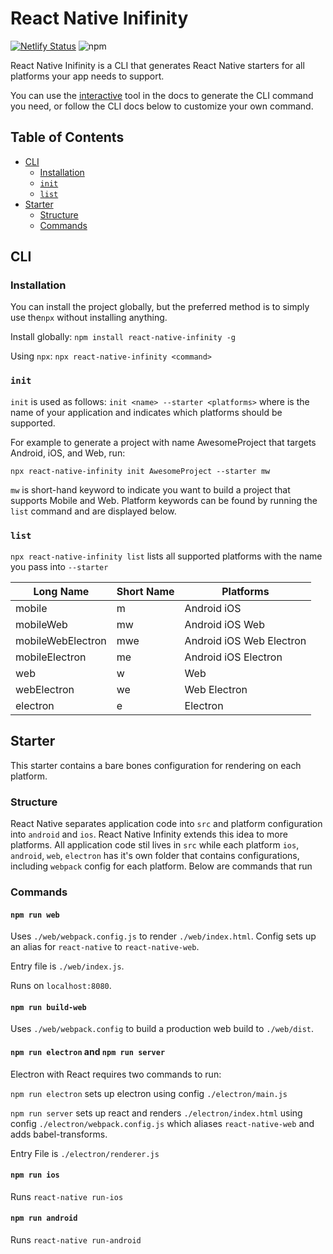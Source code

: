 # React Native Inifinity
[![Netlify Status](https://api.netlify.com/api/v1/badges/671f47a2-1863-4a7e-aaea-d07e8907d816/deploy-status)](https://app.netlify.com/sites/silly-sinoussi-9c57cb/deploys) ![npm](https://img.shields.io/npm/v/react-native-infinity)

React Native Inifinity is a CLI that generates React Native starters for all platforms your app needs to support.

You can use the [interactive](https://www.reactnativeinfinity.com/) tool in the docs to generate the CLI command you need, or follow the CLI docs below to customize your own command. 

## Table of Contents

- [CLI](#cli)
  - [Installation](#installation)
  - [`init`](#init)
  - [`list`](#list)
- [Starter](#starter)
  - [Structure](#structure)
  - [Commands](#commands)


## CLI

### Installation 

You can install the project globally, but the preferred method is to simply use the`npx` without installing anything.

Install globally: `npm install react-native-infinity -g`

Using `npx`: `npx react-native-infinity <command>`

### `init`

`init` is used as follows: `init <name> --starter <platforms>` where <name> is the name of your application and <platforms> indicates which platforms should be supported.

For example to generate a project with name AwesomeProject that targets Android, iOS, and Web, run:

```
npx react-native-infinity init AwesomeProject --starter mw
```
`mw` is short-hand keyword to indicate you want to build a project that supports Mobile and Web. Platform keywords can be found by running the `list` command and are displayed below.

### `list`

`npx react-native-infinity list` lists all supported platforms with the name you pass into `--starter`

| Long Name         | Short Name | Platforms                |
|-------------------|------------|--------------------------|
| mobile            | m          | Android iOS              |
| mobileWeb         | mw         | Android iOS Web          |
| mobileWebElectron | mwe        | Android iOS Web Electron |
| mobileElectron    | me         | Android iOS Electron     |
| web               | w          | Web                      |
| webElectron       | we         | Web Electron             |
| electron          | e          | Electron                 |


## Starter
This starter contains a bare bones configuration for rendering on each platform.

### Structure
React Native separates application code into `src` and platform configuration into `android` and `ios`. React Native Infinity extends this idea to more platforms. All application code stil lives in `src` while each platform `ios`, `android`, `web`, `electron` has it's own folder that contains configurations, including `webpack` config for each platform. Below are commands that run

### Commands

#### `npm run web`
Uses `./web/webpack.config.js` to render `./web/index.html`. Config sets up an alias for `react-native` to `react-native-web`.

Entry file is `./web/index.js`.

Runs on `localhost:8080`.



#### `npm run build-web`
Uses `./web/webpack.config` to build a production web build to `./web/dist`.

#### `npm run electron` and `npm run server`
Electron with React requires two commands to run:

`npm run electron` sets up electron using config `./electron/main.js`

`npm run server` sets up react and renders `./electron/index.html` using config `./electron/webpack.config.js` which aliases `react-native-web` and adds babel-transforms.

Entry File is `./electron/renderer.js`


#### `npm run ios`
Runs `react-native run-ios`

#### `npm run android`
Runs `react-native run-android`



